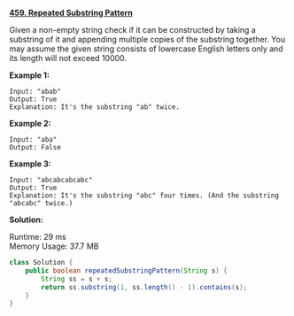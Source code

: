 **[459. Repeated Substring Pattern](https://leetcode.com/problems/repeated-substring-pattern/)**

Given a non-empty string check if it can be constructed by taking a substring of it and appending multiple copies of the substring together. You may assume the given string consists of lowercase English letters only and its length will not exceed 10000.


**Example 1:**

```
Input: "abab"
Output: True
Explanation: It's the substring "ab" twice.
```

**Example 2:**

```
Input: "aba"
Output: False
```

**Example 3:**

```
Input: "abcabcabcabc"
Output: True
Explanation: It's the substring "abc" four times. (And the substring "abcabc" twice.)
```


**Solution:**

Runtime: 29 ms<br/>
Memory Usage: 37.7 MB

```java
class Solution {
    public boolean repeatedSubstringPattern(String s) {
        String ss = s + s;
        return ss.substring(1, ss.length() - 1).contains(s);
    }
}
```
